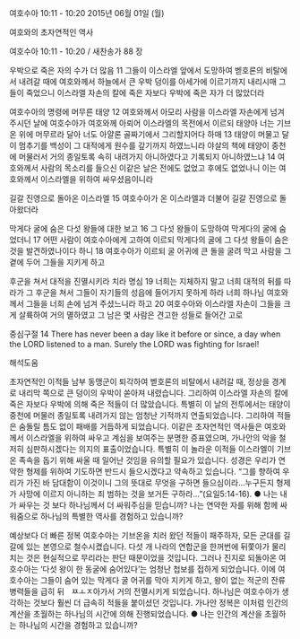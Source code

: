 여호수아 10:11 - 10:20 
2015년 06월 01일 (월)

여호와의 초자연적인 역사



여호수아 10:11 - 10:20 / 새찬송가 88 장


우박으로 죽은 자의 수가 더 많음
11 그들이 이스라엘 앞에서 도망하여 벧호론의 비탈에서 내려갈 때에 여호와께서 하늘에서 큰 우박 덩이를 아세가에 이르기까지 내리시매 그들이 죽었으니 이스라엘 자손의 칼에 죽은 자보다 우박에 죽은 자가 더 많았더라 

여호수아의 명령에 머무른 태양
12 여호와께서 아모리 사람을 이스라엘 자손에게 넘겨주시던 날에 여호수아가 여호와께 아뢰어 이스라엘의 목전에서 이르되 태양아 너는 기브온 위에 머무르라 달아 너도 아얄론 골짜기에서 그리할지어다 하매 13 태양이 머물고 달이 멈추기를 백성이 그 대적에게 원수를 갚기까지 하였느니라 야살의 책에 태양이 중천에 머물러서 거의 종일토록 속히 내려가지 아니하였다고 기록되지 아니하였느냐 14 여호와께서 사람의 목소리를 들으신 이같은 날은 전에도 없었고 후에도 없었나니 이는 여호와께서 이스라엘을 위하여 싸우셨음이니라 

길갈 진영으로 돌아온 이스라엘
15 여호수아가 온 이스라엘과 더불어 길갈 진영으로 돌아왔더라 

막게다 굴에 숨은 다섯 왕들에 대한 보고
16 그 다섯 왕들이 도망하여 막게다의 굴에 숨었더니 17 어떤 사람이 여호수아에게 고하여 이르되 막게다의 굴에 그 다섯 왕들이 숨은 것을 발견하였나이다 하니 18 여호수아가 이르되 굴 어귀에 큰 돌을 굴려 막고 사람을 그 곁에 두어 그들을 지키게 하고 

후군을 쳐서 대적을 진멸시키라 치라 명심 
19 너희는 지체하지 말고 너희 대적의 뒤를 따라가 그 후군을 쳐서 그들이 자기들의 성읍에 들어가지 못하게 하라 너희 하나님 여호와께서 그들을 너희 손에 넘겨 주셨느니라 하고 20 여호수아와 이스라엘 자손이 그들을 크게 살륙하여 거의 멸하였고 그 남은 몇 사람은 견고한 성들로 들어간 고로 

중심구절 14 There has never been a day like it before or since, a day when the LORD listened to a man. Surely the LORD was fighting for Israel!

해석도움





초자연적인 이적들 
남부 동맹군이 퇴각하여 벧호론의 비탈에서 내려갈 때, 정상을 경계로 내리막 쪽으로 큰 덩이의 우박이 쏟아져 내렸습니다. 그리하여 이스라엘 자손의 칼에 죽은 자보다 우박에 의해 죽은 적들이 더 많았습니다. 특별히 이 날의 전투에서는 태양이 중천에 머물러 종일토록 내려가지 않는 엄청난 기적까지 연출되었습니다. 그리하여 적들은 숨돌릴 틈도 없이 패배를 거듭하게 되었습니다. 이같은 초자연적인 역사들은 여호와께서 이스라엘을 위하여 싸우고 계심을 보여주는 분명한 증표였으며, 가나안의 악을 철저히 심판하시겠다는 의지의 표출이었습니다. 특별히 이 놀라운 이적들 이스라엘이 기브온 족속을 돕기 위해 싸울 때 일어난 것임을 유의할 필요가 있습니다. 성경은 우리가 연약한 형제를 위하여 기도하면 반드시 들으시겠다고 약속하고 있습니다. “그를 향하여 우리가 가진 바 담대함이 이것이니 그의 뜻대로 무엇을 구하면 들으심이라...누구든지 형제가 사망에 이르지 아니하는 죄 범하는 것을 보거든 구하라...”(요일5:14-16).
●  나는 내가 싸우는 것 보다 하나님께서 더 싸워주심을 믿습니까? 나는 연약한 자를 위해 함께 싸워줌으로 하나님의 특별한 역사를 경험하고 있습니까? 

예상보다 더 빠른 정복 
여호수아는 기브온을 치러 왔던 적들이 패주하자, 모든 군대를 길갈에 있는 본영으로 철수시켰습니다. 다섯 개 나라의 연합군을 한꺼번에 뒤쫓아가 물리치는 것은 현실적으로 무리라는 판단 때문이었을 것입니다. 그러나 진지로 되돌아온 여호수아는 ‘다섯 왕이 한 동굴에 숨어있다’는 엄청난 첩보를 접하게 되었습니다. 이에 여호수아는 그들이 숨어 있는 막게다 굴 어귀를 막아 지키게 하고, 왕이 없는 적군의 잔류 병력들을 급히 뒤ㅤㅉㅗㅈ아가서 거의 전멸시키게 되었습니다. 하나님은 여호수아가 생각하는 것보다 훨씬 더 급속히 적들을 붙이셨던 것입니다. 가나안 정복은 이처럼 인간의 계산을 초월하는 하나님의 시간에 의해 진행되었습니다.
●  나는 인간의 계산을 초월하는 하나님의 시간을 경험하고 있습니까?